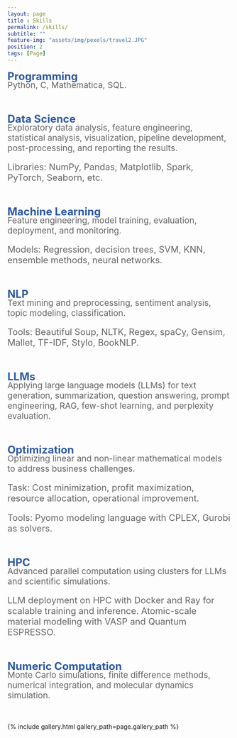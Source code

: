 ```yaml
--- 
layout: page
title : Skills
permalink: /skills/
subtitle: "" 
feature-img: "assets/img/pexels/travel2.JPG"
position: 2
tags: [Page]
---
```


<span style="font-size:24px; color: rgba(46, 89, 160,1);font-weight: bold; margin-bottom: 0px;">Programming</span>
<p style="font-size:19px; color: rgba(100, 100, 100,1); margin-top: -20px;margin-left:0px;">
  Python, C, Mathematica, SQL.
</p>

<p style="margin-bottom: 50px;"></p>

<span style="font-size:24px; color: rgba(46, 89, 160,1);font-weight: bold; margin-bottom: 0px;">Data Science</span>
<p style="font-size:19px; color: rgba(100, 100, 100,1); margin-top: -20px;margin-left:0px;">
  Exploratory data analysis, feature engineering, statistical analysis, visualization, pipeline development, post-processing, and reporting the results.
</p>
<p style="color: rgba(100, 100, 100,1); font-size:20px; margin-top: 0px; margin-left: 0px;">
  Libraries: NumPy, Pandas, Matplotlib, Spark, PyTorch, Seaborn, etc.
</p>

<p style="margin-bottom: 50px;"></p>

<span style="font-size:24px; color: rgba(46, 89, 160,1);font-weight: bold; margin-bottom: 0px;">Machine Learning</span>
<p style="font-size:19px; color: rgba(100, 100, 100,1); margin-top: -20px;margin-left:0px;">
  Feature engineering, model training, evaluation, deployment, and monitoring.
</p>
<p style="color: rgba(100, 100, 100,1); font-size:20px; margin-top: 0px; margin-left: 0px;">
  Models: Regression, decision trees, SVM, KNN, ensemble methods, neural networks.
</p>

<p style="margin-bottom: 50px;"></p>

<span style="font-size:24px; color: rgba(46, 89, 160,1);font-weight: bold; margin-bottom: 0px;">NLP</span>
<p style="font-size:19px; color: rgba(100, 100, 100,1); margin-top: -20px;margin-left:0px;">
  Text mining and preprocessing, sentiment analysis, topic modeling, classification.
</p>
<p style="color: rgba(100, 100, 100,1); font-size:20px; margin-top: 0px; margin-left: 0px;">
  Tools: Beautiful Soup, NLTK, Regex, spaCy, Gensim, Mallet, TF-IDF, Stylo, BookNLP.
</p>

<p style="margin-bottom: 50px;"></p>

<span style="font-size:24px; color: rgba(46, 89, 160,1);font-weight: bold; margin-bottom: 0px;">LLMs</span>
<p style="font-size:19px; color: rgba(100, 100, 100,1); margin-top: -20px;margin-left:0px;">
  Applying large language models (LLMs) for text generation, summarization, question answering, prompt engineering, RAG, few-shot learning, and perplexity evaluation.
</p>

<p style="margin-bottom: 50px;"></p>

<span style="font-size:24px; color: rgba(46, 89, 160,1);font-weight: bold; margin-bottom: 0px;">Optimization</span>
<p style="font-size:19px; color: rgba(100, 100, 100,1); margin-top: -20px;margin-left:0px;">
  Optimizing linear and non-linear mathematical models to address business challenges.
</p>
<p style="color: rgba(100, 100, 100,1); font-size:20px; margin-top: 0px; margin-left: 0px;">
  Task: Cost minimization, profit maximization, resource allocation, operational improvement.
</p>
<p style="color: rgba(100, 100, 100,1); font-size:20px; margin-top: 0px; margin-left: 0px;">
  Tools: Pyomo modeling language with CPLEX, Gurobi as solvers.
</p>

<p style="margin-bottom: 50px;"></p>

<span style="font-size:24px; color: rgba(46, 89, 160,1);font-weight: bold; margin-bottom: 0px;">HPC</span>
<p style="font-size:19px; color: rgba(100, 100, 100,1); margin-top: -20px;margin-left:0px;">
  Advanced parallel computation using clusters for LLMs and scientific simulations.
</p>
<p style="color: rgba(100, 100, 100,1); font-size:20px; margin-top: 0px; margin-left: 0px;">
  LLM deployment on HPC with Docker and Ray for scalable training and inference. Atomic-scale material modeling with VASP and Quantum ESPRESSO.
</p>

<p style="margin-bottom: 50px;"></p>

<span style="font-size:24px; color: rgba(46, 89, 160,1);font-weight: bold; margin-bottom: 0px;">Numeric Computation</span>
<p style="font-size:19px; color: rgba(100, 100, 100,1); margin-top: -20px;margin-left:0px;">
  Monte Carlo simulations, finite difference methods, numerical integration, and molecular dynamics simulation.
</p>

<p style="margin-bottom: 50px;"></p>



{% include gallery.html gallery_path=page.gallery_path %}

